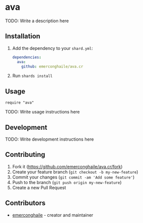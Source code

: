 # ava

TODO: Write a description here

## Installation

1. Add the dependency to your `shard.yml`:

   ```yaml
   dependencies:
     ava:
       github: emerconghaile/ava.cr
   ```

2. Run `shards install`

## Usage

```crystal
require "ava"
```

TODO: Write usage instructions here

## Development

TODO: Write development instructions here

## Contributing

1. Fork it (<https://github.com/emerconghaile/ava.cr/fork>)
2. Create your feature branch (`git checkout -b my-new-feature`)
3. Commit your changes (`git commit -am 'Add some feature'`)
4. Push to the branch (`git push origin my-new-feature`)
5. Create a new Pull Request

## Contributors

- [emerconghaile](https://github.com/emerconghaile) - creator and maintainer
